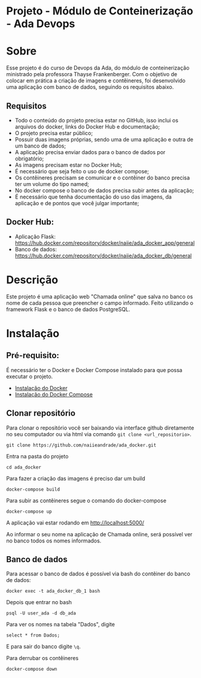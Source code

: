 # Projeto - Módulo de Conteinerização - Ada Devops

# Sobre
Esse projeto é do curso de Devops da Ada, do módulo de conteinerização ministrado pela professora Thayse Frankenberger. Com o objetivo de colocar em prática a criação de imagens e contêineres, foi desenvolvido uma aplicação com banco de dados, seguindo os requisitos abaixo.


## Requisitos
- Todo o conteúdo do projeto precisa estar no GitHub, isso inclui os arquivos do docker, links do Docker Hub e documentação;
- O projeto precisa estar público;
- Possuir duas imagens próprias, sendo uma de uma aplicação e outra de um banco de dados;
- A aplicação precisa enviar dados para o banco de dados por obrigatório;
- As imagens precisam estar no Docker Hub;
- É necessário que seja feito o uso de docker compose;
- Os contêineres precisam se comunicar e o contêiner do banco precisa ter um volume do tipo named;
- No docker compose o banco de dados precisa subir antes da aplicação;
- É necessário que tenha documentação do uso das imagens, da aplicação e de pontos que você julgar importante;


## Docker Hub:
- Aplicação Flask: https://hub.docker.com/repository/docker/naiie/ada_docker_app/general
- Banco de dados: https://hub.docker.com/repository/docker/naiie/ada_docker_db/general

# Descrição
Este projeto é uma aplicação web "Chamada online" que salva no banco os nome de cada pessoa que preencher o campo informado. Feito utilizando o framework Flask e o banco de dados PostgreSQL.

# Instalação

## Pré-requisito:
É necessário ter o Docker e Docker Compose instalado para que possa executar o projeto.
- [Instalação do Docker](https://docs.docker.com/engine/install/)
- [Instalação do Docker Compose](https://docs.docker.com/compose/install/)

## Clonar repositório

Para clonar o repositório você ser baixando via interface github diretamente no seu computador ou via html via comando `git clone <url_repositorio>`.

```
git clone https://github.com/naiieandrade/ada_docker.git
```

Entra na pasta do projeto
```
cd ada_docker
```
Para fazer a criação das imagens é preciso dar um build 
```
docker-compose build
```
Para subir as contêineres segue o comando do docker-compose
```
docker-compose up
```

A aplicação vai estar rodando em [http://localhost:5000/](http://localhost:5000/)

Ao informar o seu nome na aplicação de Chamada online, será possível ver no banco todos os nomes informados.

## Banco de dados

Para acessar o banco de dados é possível via bash do contêiner do banco de dados:
```
docker exec -t ada_docker_db_1 bash
```

Depois que entrar no bash
```
psql -U user_ada -d db_ada
```

Para ver os nomes na tabela "Dados", digite
```
select * from Dados;
```

E para sair do banco digite `\q`.


Para derrubar os contêineres
```
docker-compose down
```